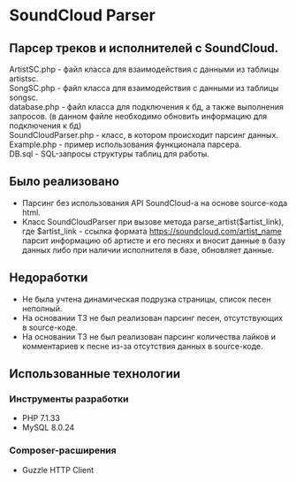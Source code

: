 # SoundCloud Parser
## Парсер треков и исполнителей с SoundCloud.
ArtistSC.php - файл класса для взаимодействия с данными из таблицы artistsc.<br/>
SongSC.php - файл класса для взаимодействия с данными из таблицы songsc.<br/>
database.php - файл класса для подключения к бд, а также выполнения запросов. (в данном файле необходимо обновить информацию для подключения к бд)<br/>
SoundCloudParser.php - класс, в котором происходит парсинг данных. <br/>
Example.php - пример использования функционала парсера.<br/>
DB.sql - SQL-запросы структуры таблиц для работы.<br/>

## Было реализовано
* Парсинг без использования API SoundCloud-а на основе source-кода html. 
* Класс SoundCloudParser при вызове метода parse_artist($artist_link), где $artist_link - ссылка формата https://soundcloud.com/artist_name парсит информацию об артисте и его песнях и вносит данные в базу данных либо при наличии исполнителя в базе, обновляет данные.
## Недоработки
* Не была учтена динамическая подрузка страницы, список песен неполный. 
* На основании ТЗ не был реализован парсинг песен, отсутствующих в source-коде.
* На основании ТЗ не был реализован парсинг количества лайков и комментариев к песне из-за отсутствия данных в source-коде. 
## Использованные технологии
### Инструменты разработки
* PHP 7.1.33
* MySQL 8.0.24
### Composer-расширения
* Guzzle HTTP Client
